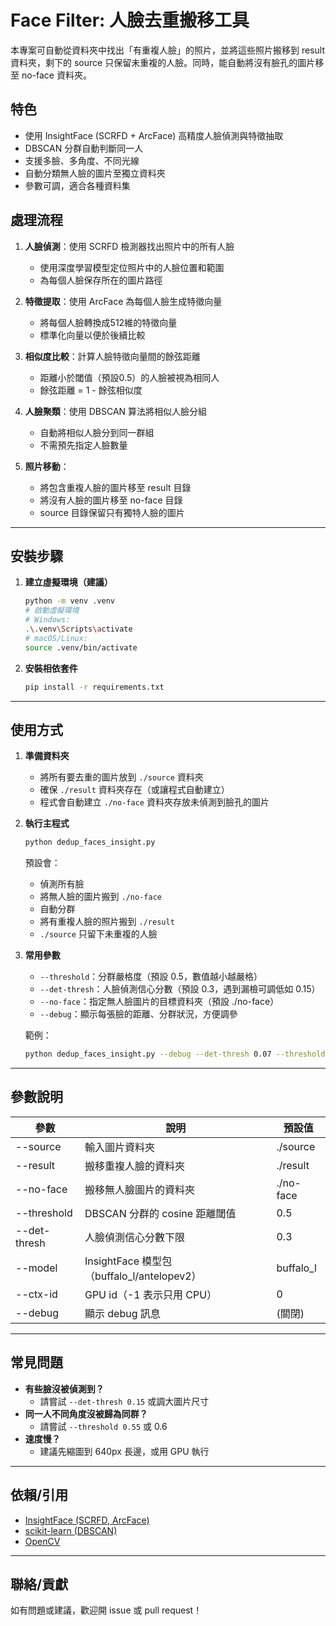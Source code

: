 # Face Filter: 人臉去重搬移工具

本專案可自動從資料夾中找出「有重複人臉」的照片，並將這些照片搬移到 result 資料夾，剩下的 source 只保留未重複的人臉。同時，能自動將沒有臉孔的圖片移至 no-face 資料夾。

## 特色
- 使用 InsightFace (SCRFD + ArcFace) 高精度人臉偵測與特徵抽取
- DBSCAN 分群自動判斷同一人
- 支援多臉、多角度、不同光線
- 自動分類無人臉的圖片至獨立資料夾
- 參數可調，適合各種資料集

## 處理流程

1. **人臉偵測**：使用 SCRFD 檢測器找出照片中的所有人臉
   - 使用深度學習模型定位照片中的人臉位置和範圍
   - 為每個人臉保存所在的圖片路徑

2. **特徵提取**：使用 ArcFace 為每個人臉生成特徵向量
   - 將每個人臉轉換成512維的特徵向量
   - 標準化向量以便於後續比較

3. **相似度比較**：計算人臉特徵向量間的餘弦距離
   - 距離小於閾值（預設0.5）的人臉被視為相同人
   - 餘弦距離 = 1 - 餘弦相似度

4. **人臉聚類**：使用 DBSCAN 算法將相似人臉分組
   - 自動將相似人臉分到同一群組
   - 不需預先指定人臉數量

5. **照片移動**：
   - 將包含重複人臉的圖片移至 result 目錄
   - 將沒有人臉的圖片移至 no-face 目錄
   - source 目錄保留只有獨特人臉的圖片

---

## 安裝步驟

1. **建立虛擬環境（建議）**
   ```bash
   python -m venv .venv
   # 啟動虛擬環境
   # Windows:
   .\.venv\Scripts\activate
   # macOS/Linux:
   source .venv/bin/activate
   ```

2. **安裝相依套件**
   ```bash
   pip install -r requirements.txt
   ```

---

## 使用方式

1. **準備資料夾**
   - 將所有要去重的圖片放到 `./source` 資料夾
   - 確保 `./result` 資料夾存在（或讓程式自動建立）
   - 程式會自動建立 `./no-face` 資料夾存放未偵測到臉孔的圖片

2. **執行主程式**
   ```bash
   python dedup_faces_insight.py
   ```
   預設會：
   - 偵測所有臉
   - 將無人臉的圖片搬到 `./no-face`
   - 自動分群
   - 將有重複人臉的照片搬到 `./result`
   - `./source` 只留下未重複的人臉

3. **常用參數**
   - `--threshold`：分群嚴格度（預設 0.5，數值越小越嚴格）
   - `--det-thresh`：人臉偵測信心分數（預設 0.3，遇到漏檢可調低如 0.15）
   - `--no-face`：指定無人臉圖片的目標資料夾（預設 ./no-face）
   - `--debug`：顯示每張臉的距離、分群狀況，方便調參

   範例：
   ```bash
   python dedup_faces_insight.py --debug --det-thresh 0.07 --threshold 0.5 --no-face ./無臉圖片
   ```

---

## 參數說明
| 參數           | 說明                                 | 預設值      |
|----------------|--------------------------------------|-------------|
| --source       | 輸入圖片資料夾                      | ./source    |
| --result       | 搬移重複人臉的資料夾                | ./result    |
| --no-face      | 搬移無人臉圖片的資料夾              | ./no-face   |
| --threshold    | DBSCAN 分群的 cosine 距離閾值        | 0.5         |
| --det-thresh   | 人臉偵測信心分數下限                | 0.3         |
| --model        | InsightFace 模型包（buffalo_l/antelopev2）| buffalo_l |
| --ctx-id       | GPU id（-1 表示只用 CPU）           | 0           |
| --debug        | 顯示 debug 訊息                      | (關閉)      |

---

## 常見問題
- **有些臉沒被偵測到？**
  - 請嘗試 `--det-thresh 0.15` 或調大圖片尺寸
- **同一人不同角度沒被歸為同群？**
  - 請嘗試 `--threshold 0.55` 或 0.6
- **速度慢？**
  - 建議先縮圖到 640px 長邊，或用 GPU 執行

---

## 依賴/引用
- [InsightFace (SCRFD, ArcFace)](https://github.com/deepinsight/insightface)
- [scikit-learn (DBSCAN)](https://scikit-learn.org/stable/modules/generated/sklearn.cluster.DBSCAN.html)
- [OpenCV](https://opencv.org/)

---

## 聯絡/貢獻
如有問題或建議，歡迎開 issue 或 pull request！ 
